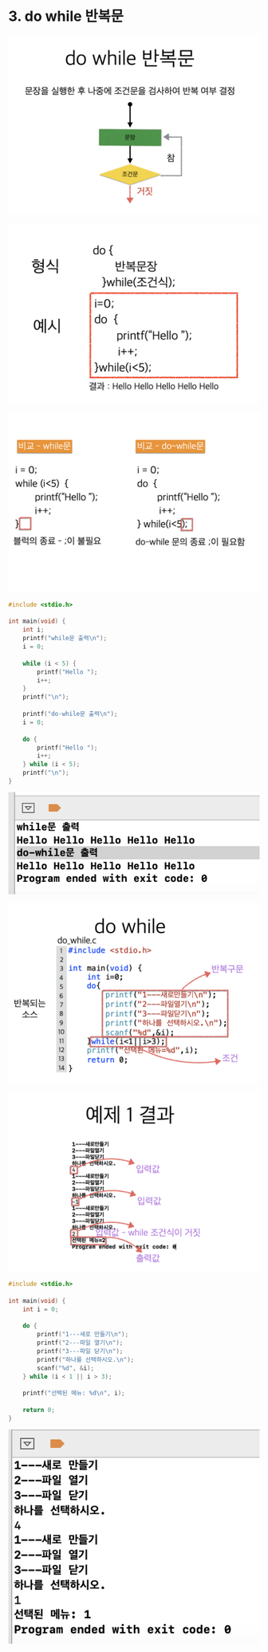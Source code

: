 # 3. do while 반복문

![](.gitbook/assets/2020-01-04-10.09.47.png)

![](.gitbook/assets/2020-01-04-10.09.54.png)

![](.gitbook/assets/2020-01-04-10.10.03.png)

```c
#include <stdio.h>

int main(void) {
    int i;
    printf("while문 출력\n");
    i = 0;
    
    while (i < 5) {
        printf("Hello ");
        i++;
    }
    printf("\n");
    
    printf("do-while문 출력\n");
    i = 0;
    
    do {
        printf("Hello ");
        i++;
    } while (i < 5);
    printf("\n");
}

```

![](.gitbook/assets/2020-01-04-10.12.46.png)

![](.gitbook/assets/2020-01-04-10.14.45.png)

![](.gitbook/assets/2020-01-04-10.19.13.png)

```c
#include <stdio.h>

int main(void) {
    int i = 0;
    
    do {
        printf("1---새로 만들기\n");
        printf("2---파일 열기\n");
        printf("3---파일 닫기\n");
        printf("하나를 선택하시오.\n");
        scanf("%d", &i);
    } while (i < 1 || i > 3);
    
    printf("선택된 메뉴: %d\n", i);
    
    return 0;
}

```

![](.gitbook/assets/2020-01-04-10.22.44.png)

